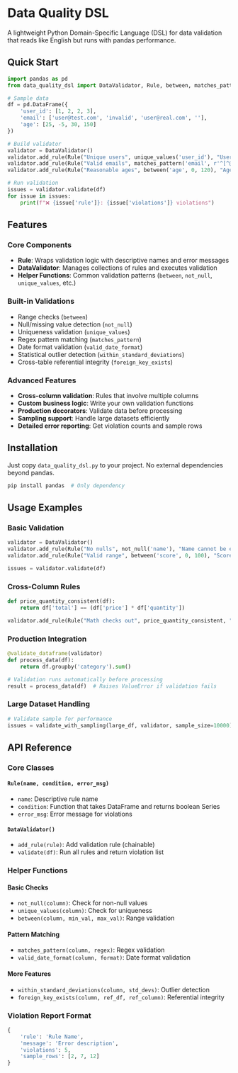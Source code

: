 # Data Quality DSL

A lightweight Python Domain-Specific Language (DSL) for data validation that reads like English but runs with pandas performance.


## Quick Start

```python
import pandas as pd
from data_quality_dsl import DataValidator, Rule, between, matches_pattern

# Sample data
df = pd.DataFrame({
    'user_id': [1, 2, 2, 3],
    'email': ['user@test.com', 'invalid', 'user@real.com', ''],
    'age': [25, -5, 30, 150]
})

# Build validator
validator = DataValidator()
validator.add_rule(Rule("Unique users", unique_values('user_id'), "User IDs must be unique"))
validator.add_rule(Rule("Valid emails", matches_pattern('email', r'^[^@]+@[^@]+\.[^@]+$'), "Invalid email format"))
validator.add_rule(Rule("Reasonable ages", between('age', 0, 120), "Age must be 0-120"))

# Run validation
issues = validator.validate(df)
for issue in issues:
    print(f"❌ {issue['rule']}: {issue['violations']} violations")
```

## Features

### Core Components
- **Rule**: Wraps validation logic with descriptive names and error messages
- **DataValidator**: Manages collections of rules and executes validation
- **Helper Functions**: Common validation patterns (`between`, `not_null`, `unique_values`, etc.)

### Built-in Validations
- Range checks (`between`)
- Null/missing value detection (`not_null`)
- Uniqueness validation (`unique_values`) 
- Regex pattern matching (`matches_pattern`)
- Date format validation (`valid_date_format`)
- Statistical outlier detection (`within_standard_deviations`)
- Cross-table referential integrity (`foreign_key_exists`)

### Advanced Features
- **Cross-column validation**: Rules that involve multiple columns
- **Custom business logic**: Write your own validation functions
- **Production decorators**: Validate data before processing
- **Sampling support**: Handle large datasets efficiently
- **Detailed error reporting**: Get violation counts and sample rows

## Installation

Just copy `data_quality_dsl.py` to your project. No external dependencies beyond pandas.

```bash
pip install pandas  # Only dependency
```

## Usage Examples

### Basic Validation
```python
validator = DataValidator()
validator.add_rule(Rule("No nulls", not_null('name'), "Name cannot be empty"))
validator.add_rule(Rule("Valid range", between('score', 0, 100), "Score must be 0-100"))

issues = validator.validate(df)
```

### Cross-Column Rules
```python
def price_quantity_consistent(df):
    return df['total'] == (df['price'] * df['quantity'])

validator.add_rule(Rule("Math checks out", price_quantity_consistent, "Total must equal price × quantity"))
```

### Production Integration
```python
@validate_dataframe(validator)
def process_data(df):
    return df.groupby('category').sum()

# Validation runs automatically before processing
result = process_data(df)  # Raises ValueError if validation fails
```

### Large Dataset Handling
```python
# Validate sample for performance
issues = validate_with_sampling(large_df, validator, sample_size=10000)
```

## API Reference

### Core Classes

#### `Rule(name, condition, error_msg)`
- `name`: Descriptive rule name
- `condition`: Function that takes DataFrame and returns boolean Series
- `error_msg`: Error message for violations

#### `DataValidator()`
- `add_rule(rule)`: Add validation rule (chainable)
- `validate(df)`: Run all rules and return violation list

### Helper Functions

#### Basic Checks
- `not_null(column)`: Check for non-null values
- `unique_values(column)`: Check for uniqueness
- `between(column, min_val, max_val)`: Range validation

#### Pattern Matching
- `matches_pattern(column, regex)`: Regex validation
- `valid_date_format(column, format)`: Date format validation

#### More Features
- `within_standard_deviations(column, std_devs)`: Outlier detection
- `foreign_key_exists(column, ref_df, ref_column)`: Referential integrity

### Violation Report Format
```python
{
    'rule': 'Rule Name',
    'message': 'Error description',
    'violations': 5,
    'sample_rows': [2, 7, 12]
}
```

